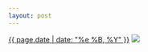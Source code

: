 ```yaml
---
layout: post
---
```


<p>
  <time><a href="/140">{{ page.date | date: "%e %B, %Y" }}</a></time>
  <a href="/140"><img src="{{ site.assets_url }}/140.jpg"/></a>
</p>
